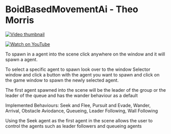 # BoidBasedMovementAi - Theo Morris

[![Video thumbnail](https://img.youtube.com/vi/KONj1mj6cJg/hqdefault.jpg)](https://www.youtube.com/watch?v=KONj1mj6cJg)  

[![Watch on YouTube](https://img.shields.io/badge/▶%20Watch-red?logo=youtube&logoColor=white)](https://www.youtube.com/watch?v=KONj1mj6cJg)

To spawn in a agent into the scene click anywhere on the window and it will spawn a agent.

To select a specific agent to spawn look over to the window Selector window and click a button with the agent you want to spawn and click on the game window to spawn the newly selected agent.

The first agent spawned into the scene will be the leader of the group or the leader of the queue and has the wander behaviour as a default

Implemented Behaviours:
Seek and Flee,
Pursuit and Evade,
Wander,
Arrival,
Obstacle Aviodance,
Queueing,
Leader Following,
Wall Following

Using the Seek agent as the first agent in the scene allows the user to control the agents such as leader followers and queueing agents
